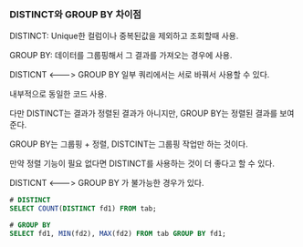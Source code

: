 ### DISTINCT와 GROUP BY 차이점
DISTINCT: Unique한 컬럼이나 중복된값을 제외하고 조회할때 사용.

GROUP BY: 데이터를 그룹핑해서 그 결과를 가져오는 경우에 사용.

DISTICNT <---> GROUP BY  일부 쿼리에서는 서로 바꿔서 사용할 수 있다.

내부적으로 동일한 코드 사용.

다만 DISTINCT는 결과가 정렬된 결과가 아니지만, GROUP BY는 정렬된 결과를 보여준다. 

GROUP BY는 그룹핑 + 정렬, DISTCINT는 그룹핑 작업만 하는 것이다. 

만약 정렬 기능이 필요 없다면 DISTINCT를 사용하는 것이 더 좋다고 할 수 있다. 

DISTICNT <---> GROUP BY  가 불가능한 경우가 있다. 
``` SQL
# DISTINCT
SELECT COUNT(DISTINCT fd1) FROM tab;

# GROUP BY
SELECT fd1, MIN(fd2), MAX(fd2) FROM tab GROUP BY fd1;
```